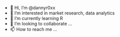 - 👋 Hi, I’m @dannyr0xx
- 👀 I’m interested in market research, data analytics
- 🌱 I’m currently learning R
- 💞️ I’m looking to collaborate ...
- 📫 How to reach me ...

<!---
dannyr0xx/dannyr0xx is a ✨ special ✨ repository because its `README.md` (this file) appears on your GitHub profile.
You can click the Preview link to take a look at your changes.
--->
